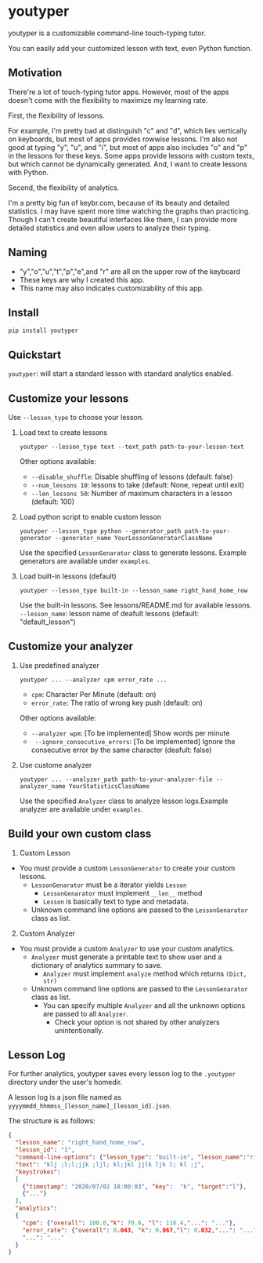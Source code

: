 # youtyper

youtyper is a customizable command-line touch-typing tutor.

You can easily add your customized lesson with text, even Python function.

## Motivation

There're a lot of touch-typing tutor apps.
However, most of the apps doesn't come with the flexibility to maximize my learning rate.

First, the flexibility of lessons.

For example, I'm pretty bad at distinguish "c" and "d", which lies vertically on keyboards, but most of apps provides rowwise lessons.
I'm also not good at typing "y", "u", and "i", but most of apps also includes "o" and "p" in the lessons for these keys.
Some apps provide lessons with custom texts, but which cannot be dynamically generated.
And, I want to create lessons with Python.

Second, the flexibility of analytics.

I'm a pretty big fun of keybr.com, because of its beauty and detailed statistics. I may have spent more time watching the graphs than practicing. Though I can't create beautiful interfaces like them, I can provide more detailed statistics and even allow users to analyze their typing.   

## Naming

-   "y","o","u","t","p","e",and "r" are all on the upper row of the keyboard
-   These keys are why I created this app. 
-   This name may also indicates customizability of this app.

## Install

`pip install youtyper`

## Quickstart

`youtyper`: will start a standard lesson with standard analytics enabled.

## Customize your lessons

Use `--lesson_type` to choose your lesson. 

1.  Load text to create lessons

    `youtyper --lesson_type text --text_path path-to-your-lesson-text`

    Other options available:

    -   `--disable_shuffle`: Disable shuffling of lessons  (default: false)
    -   `--num_lessons 10`: lessons to take (default: None, repeat until exit)
    -   `--len_lessons 50`: Number of maximum characters in a lesson (default: 100)

2.  Load python script to enable custom lesson

    `youtyper --lesson_type python --generator_path path-to-your-generator --generator_name YourLessonGeneratorClassName`

    Use the specified `LessonGenarator` class to generate lessons. Example generators are available under `examples`.


3.  Load built-in lessons (default)

    `youtyper --lesson_type built-in --lesson_name right_hand_home_row`

    Use the built-in lessons. See lessons/README.md for available lessons. `--lesson_name`: lesson name of deafult lessons (default: "default_lesson")

## Customize your analyzer

1.  Use predefined analyzer

    `youtyper ... --analyzer cpm error_rate ...`

    -   `cpm`: Character Per Minute (default: on)
    -   `error_rate`: The ratio of wrong key push (default: on)

    Other options available:

    -   `--analyzer wpm`: [To be implemented] Show words per minute
    -   ` --ignore_consecutive_errors`: [To be implemented] Ignore the consecutive error by the same character (deafult: false)

2.  Use custome analyzer

    `youtyper ... --analyzer_path path-to-your-analyzer-file --analyzer_name YourStatisticsClassName`

    Use the specified `Analyzer` class to analyze lesson logs.Example analyzer are available under `examples`.  

## Build your own custom class

1.  Custom Lesson

-   You must provide a custom `LessonGenerator` to create your custom lessons.
    -   `LessonGenarator` must be a iterator yields `Lesson`
        -   `LessonGenarator` must implement `__len__` method
        -   `Lesson` is basically text to type and metadata.
    -   Unknown command line options are passed to the `LessonGenarator` class as list. 

2.  Custom Analyzer

-   You must provide a custom `Analyzer` to use your custom analytics.
    -   `Analyzer` must generate a printable text to show user and a dictionary of analytics summary to save.
        -   `Analyzer` must implement `analyze` method which returns `(Dict, str)`
    -   Unknown command line options are passed to the `LessonGenarator` class as list. 
        -   You can specify multiple `Analyzer` and all the unknown options are passed to all `Analyzer`.
            -   Check your option is not shared by other analyzers unintentionally.

## Lesson Log

For further analytics, youtyper saves every lesson log to the `.youtyper` directory under the user's homedir.

A lesson log is a json file named as `yyyymmdd_hhmmss_[lesson_name]_[lesson_id].json`. 

The structure is as follows:

```json
{
  "lesson_name": "right_hand_home_row",
  "lesson_id": "1",
  "command-line-options": {"lesson_type": "built-in", "lesson_name":"right_hand_home_row"},
  "text": "klj ;l;l;jjk ;ljl; kl;jkl jjlk ljk l; kl ;j",
  "keystrokes": 
  [
    {"timestamp": "2020/07/02 18:00:03", "key":  "k", "target":"l"},
    {"..."}
  ],
  "analytics": 
  {
    "cpm": {"overall": 100.0,"k": 70.6, "l": 116.4,"...": "..."},
    "error_rate": {"overall": 0.043, "k": 0.067,"l": 0.032,"...": "..."},
    "...": "..."
  } 
}
```
